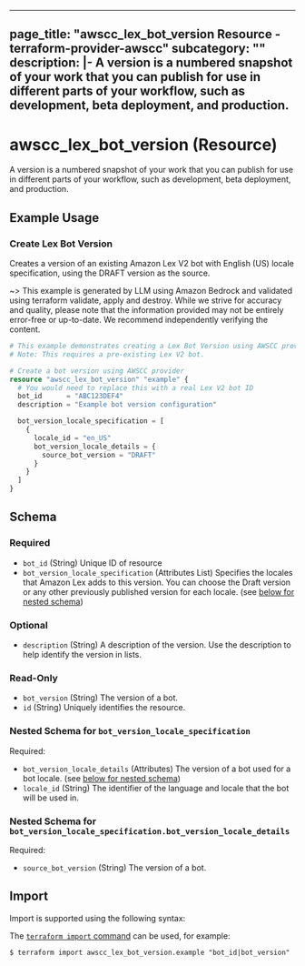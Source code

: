 
---
page_title: "awscc_lex_bot_version Resource - terraform-provider-awscc"
subcategory: ""
description: |-
  A version is a numbered snapshot of your work that you can publish for use in different parts of your workflow, such as development, beta deployment, and production.
---

# awscc_lex_bot_version (Resource)

A version is a numbered snapshot of your work that you can publish for use in different parts of your workflow, such as development, beta deployment, and production.

## Example Usage

### Create Lex Bot Version

Creates a version of an existing Amazon Lex V2 bot with English (US) locale specification, using the DRAFT version as the source.

~> This example is generated by LLM using Amazon Bedrock and validated using terraform validate, apply and destroy. While we strive for accuracy and quality, please note that the information provided may not be entirely error-free or up-to-date. We recommend independently verifying the content.

```terraform
# This example demonstrates creating a Lex Bot Version using AWSCC provider.
# Note: This requires a pre-existing Lex V2 bot.

# Create a bot version using AWSCC provider
resource "awscc_lex_bot_version" "example" {
  # You would need to replace this with a real Lex V2 bot ID
  bot_id      = "ABC123DEF4"
  description = "Example bot version configuration"

  bot_version_locale_specification = [
    {
      locale_id = "en_US"
      bot_version_locale_details = {
        source_bot_version = "DRAFT"
      }
    }
  ]
}
```

<!-- schema generated by tfplugindocs -->
## Schema

### Required

- `bot_id` (String) Unique ID of resource
- `bot_version_locale_specification` (Attributes List) Specifies the locales that Amazon Lex adds to this version. You can choose the Draft version or any other previously published version for each locale. (see [below for nested schema](#nestedatt--bot_version_locale_specification))

### Optional

- `description` (String) A description of the version. Use the description to help identify the version in lists.

### Read-Only

- `bot_version` (String) The version of a bot.
- `id` (String) Uniquely identifies the resource.

<a id="nestedatt--bot_version_locale_specification"></a>
### Nested Schema for `bot_version_locale_specification`

Required:

- `bot_version_locale_details` (Attributes) The version of a bot used for a bot locale. (see [below for nested schema](#nestedatt--bot_version_locale_specification--bot_version_locale_details))
- `locale_id` (String) The identifier of the language and locale that the bot will be used in.

<a id="nestedatt--bot_version_locale_specification--bot_version_locale_details"></a>
### Nested Schema for `bot_version_locale_specification.bot_version_locale_details`

Required:

- `source_bot_version` (String) The version of a bot.

## Import

Import is supported using the following syntax:

The [`terraform import` command](https://developer.hashicorp.com/terraform/cli/commands/import) can be used, for example:

```shell
$ terraform import awscc_lex_bot_version.example "bot_id|bot_version"
```
